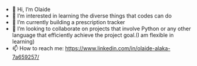 - 👋 Hi, I’m Olaide
- 👀 I’m interested in learning the diverse things that codes can do
- 🌱 I’m currently building a prescription tracker
- 💞️ I’m looking to collaborate on projects that involve Python or any other language that efficiently achieve the project goal.(I am flexible in learning)
- 📫 How to reach me: https://www.linkedin.com/in/olaide-alaka-7a659257/

<!---
toweralaka/toweralaka is a ✨ special ✨ repository because its `README.md` (this file) appears on your GitHub profile.
You can click the Preview link to take a look at your changes.
--->
